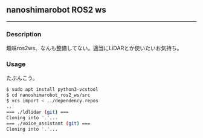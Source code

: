 ## nanoshimarobot ROS2 ws
---
### Description
趣味ros2ws、なんも整備してない。適当にLiDARとか使いたいお気持ち。

### Usage
たぶんこう。
```bash
$ sudo apt install python3-vcstool
$ cd nanoshimarobot_ros2_ws/src
$ vcs import < ../dependency.repos
..
=== ./ldlidar (git) ===
Cloning into '.'...
=== ./voice_assistant (git) ===
Cloning into '.'...
```